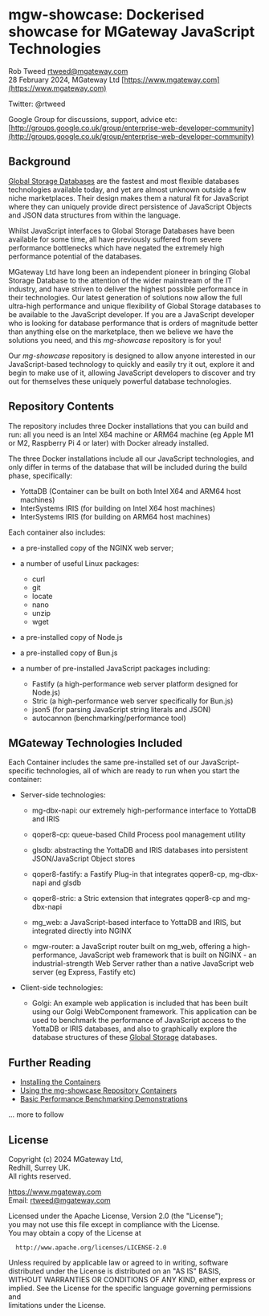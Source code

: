 # mgw-showcase: Dockerised showcase for MGateway JavaScript Technologies
 
Rob Tweed <rtweed@mgateway.com>  
28 February 2024, MGateway Ltd [https://www.mgateway.com](https://www.mgateway.com)  

Twitter: @rtweed

Google Group for discussions, support, advice etc: [http://groups.google.co.uk/group/enterprise-web-developer-community](http://groups.google.co.uk/group/enterprise-web-developer-community)


## Background

[Global Storage Databases](https://github.com/robtweed/global_storage) are the fastest and most flexible databases technologies available today, and yet are almost unknown outside a few niche marketplaces.  Their design makes them a natural fit for JavaScript where they can uniquely provide direct persistence of JavaScript Objects and JSON data structures from within the language.

Whilst JavaScript interfaces to Global Storage Databases have been available for some time, all have previously suffered from severe performance bottlenecks which have negated the extremely high performance potential of the databases.

MGateway Ltd have long been an independent pioneer in bringing Global Storage Database to the attention of the wider mainstream of the IT industry, and have striven to deliver the highest possible performance in their technologies.  Our latest generation of solutions now allow the full ultra-high performance and unique flexibility of Global Storage databases to be available to the JavaScript developer.  If you are a JavaScript developer who is looking for  database performance that is orders of magnitude better than anything else on the marketplace, then we believe we have the solutions you need, and this *mg-showcase* repository is for you!

Our *mg-showcase* repository is designed to allow anyone interested in our JavaScript-based
technology to quickly and easily try it out, explore it and begin to make use of it, allowing JavaScript developers to discover and try out for themselves these uniquely powerful database technologies.

## Repository Contents

The repository includes three Docker installations that you can build and run: all you need is
an Intel X64 machine or ARM64 machine (eg Apple M1 or M2, Raspberry Pi 4 or later) with Docker
already installed.

The three Docker installations include all our JavaScript technologies, and only differ in terms of the
database that will be included during the build phase, specifically:

- YottaDB (Container can be built on both Intel X64 and ARM64 host machines)
- InterSystems IRIS (for building on Intel X64 host machines)
- InterSystems IRIS (for building on ARM64 host machines)

Each container also includes:

- a pre-installed copy of the NGINX web server;
- a number of useful Linux packages:

  - curl
  - git
  - locate
  - nano
  - unzip
  - wget

- a pre-installed copy of Node.js
- a pre-installed copy of Bun.js
- a number of pre-installed JavaScript packages including:

  - Fastify (a high-performance web server platform designed for Node.js)
  - Stric (a high-performance web server specifically for Bun.js)
  - json5 (for parsing JavaScript string literals and JSON)
  - autocannon (benchmarking/performance tool)


## MGateway Technologies Included

Each Container includes the same pre-installed set of our JavaScript-specific technologies, 
all of which are ready to run when you start the container:

- Server-side technologies:

  - mg-dbx-napi: our extremely high-performance interface to YottaDB and IRIS
  - qoper8-cp: queue-based Child Process pool management utility
  - glsdb: abstracting the YottaDB and IRIS databases into persistent JSON/JavaScript Object stores
  - qoper8-fastify: a Fastify Plug-in that integrates qoper8-cp, mg-dbx-napi and glsdb
  - qoper8-stric: a Stric extension that integrates qoper8-cp and mg-dbx-napi

  - mg_web: a JavaScript-based interface to YottaDB and IRIS, but integrated directly into NGINX
  - mgw-router: a JavaScript router built on mg_web, offering a high-performance, JavaScript web framework that is built on NGINX - an industrial-strength Web Server rather than a native JavaScript web server (eg Express, Fastify etc)

- Client-side technologies:

  - Golgi: An example web application is included that has been built using our Golgi WebComponent framework.  This application can be used to benchmark the performance of JavaScript access to the YottaDB or IRIS databases, and also to graphically explore the database structures of these [Global Storage](https://github.com/robtweed/global_storage) databases.


## Further Reading

- [Installing the Containers](./INSTALL.md)
- [Using the mg-showcase Repository Containers](./CONTAINER.md)
- [Basic Performance Benchmarking Demonstrations](./BASIC-BENCHMARKS.md)

... more to follow


## License

 Copyright (c) 2024 MGateway Ltd,                           
 Redhill, Surrey UK.                                                      
 All rights reserved.                                                     
                                                                           
  https://www.mgateway.com                                                  
  Email: rtweed@mgateway.com                                               
                                                                           
                                                                           
  Licensed under the Apache License, Version 2.0 (the "License");          
  you may not use this file except in compliance with the License.         
  You may obtain a copy of the License at                                  
                                                                           
      http://www.apache.org/licenses/LICENSE-2.0                           
                                                                           
  Unless required by applicable law or agreed to in writing, software      
  distributed under the License is distributed on an "AS IS" BASIS,        
  WITHOUT WARRANTIES OR CONDITIONS OF ANY KIND, either express or implied. 
  See the License for the specific language governing permissions and      
   limitations under the License.      
